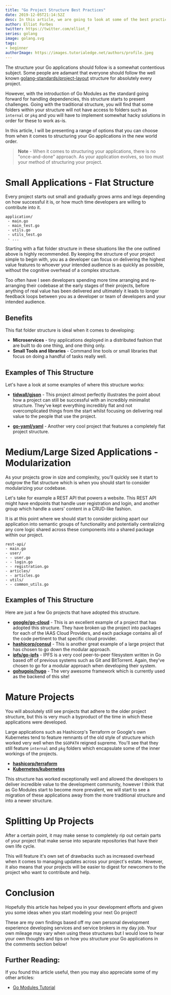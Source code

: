```yaml
---
title: "Go Project Structure Best Practices"
date: 2019-12-05T21:14:52Z
desc: In this article, we are going to look at some of the best practices that you should consider when structuring your Go applications.
author: Elliot Forbes
twitter: https://twitter.com/elliot_f
series: golang
image: golang.svg
tags:
- beginner
authorImage: https://images.tutorialedge.net/authors/profile.jpeg
---
```


The structure your Go applications should follow is a somewhat contentious subject. Some people are adamant that everyone should follow the well known [golang-standards/project-layout](https://github.com/golang-standards/project-layout) structure for absolutely every project. 

However, with the introduction of Go Modules as the standard going forward for handling dependencies, this structure starts to present challenges. Going with the traditional structure, you will find that some folders within your structure will not have access to folders such as `internal` or `pkg` and you will have to implement somewhat hacky solutions in order for these to work as-is.

In this article, I will be presenting a range of options that you can choose from when it comes to structuring your Go applications in the new world order. 

> **Note** - When it comes to structuring your applications, there is no "once-and-done" approach. As your application evolves, so too must your method of structuring your project. 

# Small Applications - Flat Structure

Every project starts out small and gradually grows arms and legs depending on how successful it is, or how much time developers are willing to contribute into it. 

```output
application/
 - main.go
 - main_test.go
 - utils.go
 - utils_test.go
 - ...
```

Starting with a flat folder structure in these situations like the one outlined above is highly recommended. By keeping the structure of your project simple to begin with, you as a developer can focus on delivering the highest value features to whoever your intended audience is as quickly as possible, without the cognitive overhead of a complex structure. 

Too often have I seen developers spending more time arranging and re-arranging their codebase at the early stages of their projects, before anything of real value has been delivered and ultimately it leads to longer feedback loops between you as a developer or team of developers and your intended audience.

## Benefits

This flat folder structure is ideal when it comes to developing:

* **Microservices** - tiny applications deployed in a distributed fashion that are built to do one thing, and one thing only.
* **Small Tools and libraries** - Command line tools or small libraries that focus on doing a handful of tasks really well.

## Examples of This Structure

Let's have a look at some examples of where this structure works:

* **[tidwall/gjson](https://github.com/tidwall/gjson)** - This project almost perfectly illustrates the point about how a project can still be successful with an incredibly minimalist structure. They've kept everything incredibly flat and not overcomplicated things from the start whilst focusing on delivering real value to the people that use the project.

* **[go-yaml/yaml](https://github.com/go-yaml/yaml)** - Another very cool project that features a completely flat project structure. 


# Medium/Large Sized Applications - Modularization

As your projects grow in size and complexity, you'll quickly see it start to outgrow the flat structure which is when you should start to consider modularizing your codebase.

Let's take for example a REST API that powers a website. This REST API might have endpoints that handle user registration and login, and another group which handle a users' content in a CRUD-like fashion. 

It is at this point where we should start to consider picking apart our application into semantic groups of functionality and potentially centralizing any core logic shared across these components into a shared package within our project.

```output
rest-api/
- main.go
- user/
- - user.go
- - login.go
- - registration.go
- articles/
- - articles.go
- utils/
- - common_utils.go
```

## Examples of This Structure

Here are just a few Go projects that have adopted this structure. 

* **[google/go-cloud](https://github.com/google/go-cloud)** - This is an excellent example of a project that has adopted this structure. They have broken up the project into packages for each of the IAAS Cloud Providers, and each package contains all of the code pertinent to that specific cloud provider. 
* **[hashicorp/consul](https://github.com/hashicorp/consul)** - This is another great example of a large project that has chosen to go down the modular approach.
* **[ipfs/go-ipfs](https://github.com/ipfs/go-ipfs)** - IPFS is a very cool peer-to-peer filesystem written in Go based off of previous systems such as Git and BitTorrent. Again, they've chosen to go for a modular approach when developing their system.
* **[gohugoio/hugo](https://github.com/gohugoio/hugo)** - The very awesome framework which is currently used as the backend of this site!
 
# Mature Projects

You will absolutely still see projects that adhere to the older project structure, but this is very much a byproduct of the time in which these applications were developed. 

Large applications such as Hashicorp's Terraform or Google's own Kubernetes tend to feature remnants of the old style of structure which worked very well when the `$GOPATH` reigned supreme. You'll see that they still feature `internal` and `pkg` folders which encapsulate some of the inner workings of the projects. 

* **[hashicorp/terraform](https://github.com/hashicorp/terraform/tree/master/terraform)** 
* **[Kubernetes/kubernetes](https://github.com/kubernetes/kubernetes)**

This structure has worked exceptionally well and allowed the developers to deliver incredible value to the development community, however I think that as Go Modules start to become more prevalent, we will start to see a migration of these applications away from the more traditional structure and into a newer structure. 

# Splitting Up Projects

After a certain point, it may make sense to completely rip out certain parts of your project that make sense into separate repositories that have their own life cycle.  

This will feature it's own set of drawbacks such as increased overhead when it comes to managing updates across your project's estate. However, it also means that your projects will be easier to digest for newcomers to the project who want to contribute and help. 

# Conclusion

Hopefully this article has helped you in your development efforts and given you some ideas when you start modeling your next Go project!

These are my own findings based off my own personal development experience developing services and service brokers in my day job. Your own mileage may vary when using these structures but I would love to hear your own thoughts and tips on how you structure your Go applications in the comments section below!

## Further Reading:

If you found this article useful, then you may also appreciate some of my other articles:

* [Go Modules Tutorial](/golang/go-modules-tutorial/)